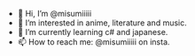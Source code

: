- 👋 Hi, I’m @misumiiiii
- 👀 I’m interested in anime, literature and music.
- 🌱 I’m currently learning c# and japanese.
- 📫 How to reach me: @misumiiiii on insta.

<!---
misumiiiii/misumiiiii is a ✨ special ✨ repository because its `README.md` (this file) appears on your GitHub profile.
You can click the Preview link to take a look at your changes.
--->
